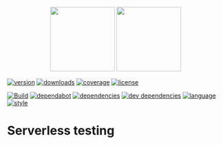 <p align="center">
  <img height="150" src="https://avatars0.githubusercontent.com/u/36457275?s=400&u=16d355f384ed7f8e0655b7ed1d70ff2e411690d8&v=4e">
  <img height="150" src="https://user-images.githubusercontent.com/2955468/50581158-0b705200-0e25-11e9-9fd5-0fe422e00f2e.png">
</p>

[![version][version]][version-url] [![downloads][downloads]][downloads-url] [![coverage][coverage]][coverage-url] [![license][license]][license-url]

[![Build][build]][build-url] [![dependabot][dependabot]][dependabot-url] [![dependencies][dependency]][dependency-url] [![dev dependencies][dev-dependency]][dev-dependency-url] [![language][language]][language-url] [![style][style]][style-url]

# Serverless testing

<!-- Badge icons -->

[version]: https://badgen.net/npm/v/serverless-testing?icon=npm&label=npm+version
[downloads]: https://badgen.net/npm/dt/serverless-testing?icon=npm
[coverage]: https://badgen.net/codecov/c/github/manwaring/serverless-testing/?icon=codecov
[license]: https://badgen.net/npm/license/serverless-testing/?color=pink
[language]: https://badgen.net/badge/typescript/typescript/?icon&label
[style]: https://badgen.net/badge/code%20style/prettier?color=purple&icon=terminal&label
[build]: https://badgen.net/circleci/github/manwaring/serverless-testing/master?icon=circleci
[dependabot]: https://badgen.net/dependabot/manwaring/serverless-testing/?icon=dependabot&label=dependabot
[dependency]: https://badgen.net/david/dep/manwaring/serverless-testing
[dev-dependency]: https://badgen.net/david/dev/manwaring/serverless-testing/?label=dev+dependencies

<!-- Badge URLs -->

[version-url]: https://npmjs.com/package/serverless-testing
[downloads-url]: https://www.npmjs.com/package/serverless-testing
[coverage-url]: https://codecov.io/gh/manwaring/serverless-testing
[license-url]: https://www.npmjs.com/package/serverless-testing
[build-url]: https://circleci.com/gh/manwaring/serverless-testing
[dependabot-url]: https://badgen.net/dependabot/manwaring/serverless-testing
[dependency-url]: https://david-dm.org/manwaring/serverless-testing
[dev-dependency-url]: https://david-dm.org/manwaring/serverless-testing?type=dev
[language-url]: https://www.typescriptlang.org/
[style-url]: https://prettier.io/
